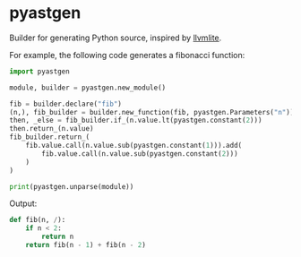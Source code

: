 # pyastgen

Builder for generating Python source, inspired by [llvmlite](https://github.com/numba/llvmlite).

For example, the following code generates a fibonacci function:

```python
import pyastgen

module, builder = pyastgen.new_module()

fib = builder.declare("fib")
(n,), fib_builder = builder.new_function(fib, pyastgen.Parameters("n"))
then, _else = fib_builder.if_(n.value.lt(pyastgen.constant(2)))
then.return_(n.value)
fib_builder.return_(
    fib.value.call(n.value.sub(pyastgen.constant(1))).add(
        fib.value.call(n.value.sub(pyastgen.constant(2)))
    )
)

print(pyastgen.unparse(module))
```

Output:

```python
def fib(n, /):
    if n < 2:
        return n
    return fib(n - 1) + fib(n - 2)
```
